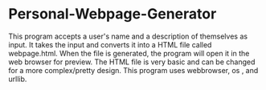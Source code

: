 # Personal-Webpage-Generator
This program accepts a user's name and a description of themselves as input. It takes the input and converts it into a HTML file called webpage.html. When the file is generated, the program will open it in the web browser for preview. The HTML file is very basic and can be changed for a more complex/pretty design. This program uses webbrowser, os , and urllib.
